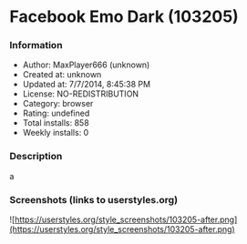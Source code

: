 # Facebook Emo Dark (103205)

### Information
- Author: MaxPlayer666 (unknown)
- Created at: unknown
- Updated at: 7/7/2014, 8:45:38 PM
- License: NO-REDISTRIBUTION
- Category: browser
- Rating: undefined
- Total installs: 858
- Weekly installs: 0


### Description
a


### Screenshots (links to userstyles.org)
![https://userstyles.org/style_screenshots/103205-after.png](https://userstyles.org/style_screenshots/103205-after.png)


